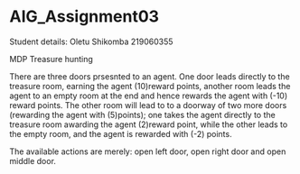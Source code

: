 # AIG_Assignment03
Student details:
Oletu Shikomba 219060355

MDP
Treasure hunting

There are three doors prsesnted to an agent. One door leads directly to the treasure room, earning the agent (10)reward points, another 
room leads the agent to an empty room at the end and hence rewards the agent with (-10) reward points. The other room will lead to to a 
doorway of two more doors (rewarding the agent with (5)points); one takes the agent directly to the treasure room awarding the agent 
(2)reward point, while the other leads to the empty room, and the agent is rewarded with (-2) points. 

The available actions are merely: open left door, open right door and open middle door.
